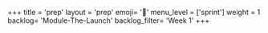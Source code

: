 +++
title = 'prep'
layout = 'prep'
emoji= '📝'
menu_level = ['sprint']
weight = 1
backlog= 'Module-The-Launch'
backlog_filter= 'Week 1'
+++
